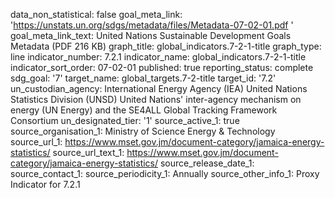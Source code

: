 data_non_statistical: false
goal_meta_link: 'https://unstats.un.org/sdgs/metadata/files/Metadata-07-02-01.pdf '
goal_meta_link_text: United Nations Sustainable Development Goals Metadata (PDF 216
  KB)
graph_title: global_indicators.7-2-1-title
graph_type: line
indicator_number: 7.2.1
indicator_name: global_indicators.7-2-1-title
indicator_sort_order: 07-02-01
published: true
reporting_status: complete
sdg_goal: '7'
target_name: global_targets.7-2-title
target_id: '7.2'
un_custodian_agency: International Energy Agency (IEA) United Nations Statistics Division
  (UNSD) United Nations' inter-agency mechanism on energy (UN Energy) and the SE4ALL
  Global Tracking Framework Consortium
un_designated_tier: '1'
source_active_1: true
source_organisation_1: Ministry of Science Energy & Technology
source_url_1: https://www.mset.gov.jm/document-category/jamaica-energy-statistics/
source_url_text_1: https://www.mset.gov.jm/document-category/jamaica-energy-statistics/
source_release_date_1: 
source_contact_1: 
source_periodicity_1: Annually
source_other_info_1: Proxy Indicator for 7.2.1